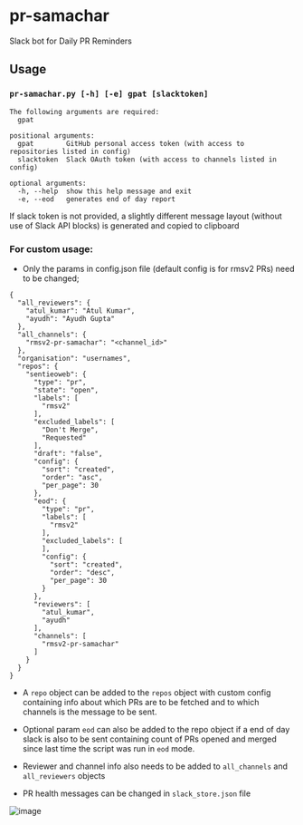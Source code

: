 # pr-samachar
Slack bot for Daily PR Reminders 


## Usage

### `pr-samachar.py [-h] [-e] gpat [slacktoken]`

```
The following arguments are required:
  gpat

positional arguments:
  gpat        GitHub personal access token (with access to repositories listed in config)
  slacktoken  Slack OAuth token (with access to channels listed in config)

optional arguments:
  -h, --help  show this help message and exit
  -e, --eod   generates end of day report
  ```
  

If slack token is not provided, a slightly different message layout (without use of Slack API blocks) is generated and copied to clipboard
  
### For custom usage:
- Only the params in config.json file (default config is for rmsv2 PRs) need to be changed; 
```
{
  "all_reviewers": {
    "atul_kumar": "Atul Kumar",
    "ayudh": "Ayudh Gupta"
  },
  "all_channels": {
    "rmsv2-pr-samachar": "<channel_id>"
  },
  "organisation": "usernames",
  "repos": {
    "sentieoweb": {
      "type": "pr",
      "state": "open",
      "labels": [
        "rmsv2"
      ],
      "excluded_labels": [
        "Don't Merge",
        "Requested"
      ],
      "draft": "false",
      "config": {
        "sort": "created",
        "order": "asc",
        "per_page": 30
      },
      "eod": {
        "type": "pr",
        "labels": [
          "rmsv2"
        ],
        "excluded_labels": [
        ],
        "config": {
          "sort": "created",
          "order": "desc",
          "per_page": 30
        }
      },
      "reviewers": [
        "atul_kumar",
        "ayudh"
      ],
      "channels": [
        "rmsv2-pr-samachar"
      ]
    }
  }
}
```

- A `repo` object can be added to the `repos` object with custom config containing info about which PRs are to be fetched and to which channels is the message to be sent.

- Optional param `eod` can also be added to the repo object if a end of day slack is also to be sent containing count of PRs opened and merged since last time the script was run in `eod` mode.

- Reviewer and channel info also needs to be added to `all_channels` and `all_reviewers` objects

- PR health messages can be changed in `slack_store.json` file

![image](https://user-images.githubusercontent.com/70014439/122677814-974ae400-d201-11eb-9d98-43cf9b352ce4.png)

